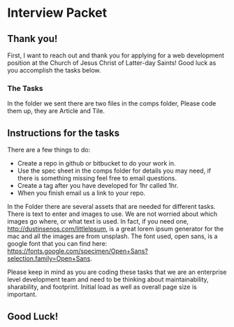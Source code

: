 # Interview Packet

## Thank you!
First, I want to reach out and thank you for applying for a web development position at the Church of Jesus Christ of Latter-day Saints! Good luck as you accomplish the tasks below.

### The Tasks
In the folder we sent there are two files in the comps folder, Please code them up, they are Article and Tile.

## Instructions for the tasks
There are a few things to do:
* Create a repo in github or bitbucket to do your work in.
* Use the spec sheet in the comps folder for details you may need, if there is something missing feel free to email questions.
* Create a tag after you have developed for 1hr called 1hr.
* When you finish email us a link to your repo.

In the Folder there are several assets that are needed for different tasks. There is text to enter and images to use. We are not worried about which images go where, or what text is used. In fact, if you need one, http://dustinsenos.com/littleIpsum, is a great lorem ipsum generator for the mac and all the images are from unsplash. The font used, open sans, is a google font that you can find here: https://fonts.google.com/specimen/Open+Sans?selection.family=Open+Sans.

Please keep in mind as you are coding these tasks that we are an enterprise level development team and need to be thinking about maintainability, sharability, and footprint. Initial load as well as overall page size is important.

## Good Luck!
